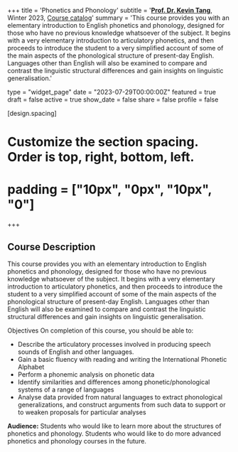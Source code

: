 +++
title = 'Phonetics and Phonology'
subtitle = '[**Prof. Dr. Kevin Tang**](https://slam.phil.hhu.de/authors/kevin/), Winter 2023, [Course catalog](https://lsf.hhu.de/qisserver/rds?state=verpublish&status=init&vmfile=no&publishid=244603&moduleCall=webInfo&publishConfFile=webInfo&publishSubDir=veranstaltung&noDBAction=y&init=y)'
summary = 'This course provides you with an elementary introduction to English phonetics and phonology, designed for those who have no previous knowledge whatsoever of the subject. It begins with a very elementary introduction to articulatory phonetics, and then proceeds to introduce the student to a very simplified account of some of the main aspects of the phonological structure of present-day English. Languages other than English will also be examined to compare and contrast the linguistic structural differences and gain insights on linguistic generalisation.'

type = "widget_page"
date = "2023-07-29T00:00:00Z"
featured = true
draft = false
active = true
show_date = false
share = false
profile = false

[design.spacing]
  # Customize the section spacing. Order is top, right, bottom, left.
  # padding = ["10px", "0px", "10px", "0"]

+++

## Course Description

This course provides you with an elementary introduction to English phonetics and phonology, designed for those who have no previous knowledge whatsoever of the subject. It begins with a very elementary introduction to articulatory phonetics, and then proceeds to introduce the student to a very simplified account of some of the main aspects of the phonological structure of present-day English. Languages other than English will also be examined
to compare and contrast the linguistic structural differences and gain insights on linguistic generalisation.

Objectives
On completion of this course, you should be able to:

* Describe the articulatory processes involved in producing speech sounds of English and other languages.
* Gain a basic fluency with reading and writing the International Phonetic Alphabet
* Perform a phonemic analysis on phonetic data
* Identify similarities and differences among phonetic/phonological systems of a range of languages
* Analyse data provided from natural languages to extract phonological generalizations, and construct arguments from such data to support or to weaken proposals for particular analyses

**Audience:** Students who would like to learn more about the structures of phonetics and phonology. Students who would like to do more advanced phonetics and phonology courses in the future.



